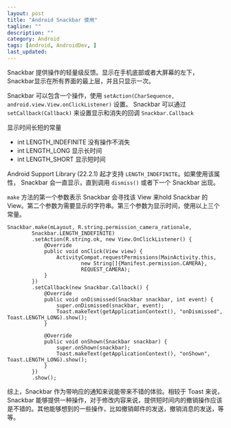 ```yaml
---
layout: post
title: "Android Snackbar 使用"
tagline: ""
description: ""
category: Android
tags: [Android, AndroidDev, ]
last_updated: 
---
```


Snackbar 提供操作的轻量级反馈。显示在手机底部或者大屏幕的左下，Snackbar显示在所有界面的最上层，并且只显示一次。

Snackbar 可以包含一个操作，使用 `setAction(CharSequence, android.view.View.onClickListener)`  设置。 Snackbar 可以通过 `setCallback(Callback)` 来设置显示和消失的回调 `Snackbar.Callback`

显示时间长短的常量

- int    LENGTH_INDEFINITE   没有操作不消失
- int    LENGTH_LONG    显示长时间
- int    LENGTH_SHORT   显示短时间

Android Support Library (22.2.1) 起才支持 `LENGTH_INDEFINITE`。如果使用该属性， Snackbar 会一直显示，直到调用 `dismiss()` 或者下一个 Snackbar 出现。

`make` 方法的第一个参数表示 Snackbar 会寻找该 View 来hold Snackbar 的View。第二个参数为需要显示的字符串。第三个参数为显示时间，使用以上三个常量。

    Snackbar.make(mLayout, R.string.permission_camera_rationale,
            Snackbar.LENGTH_INDEFINITE)
            .setAction(R.string.ok, new View.OnClickListener() {
                @Override
                public void onClick(View view) {
                    ActivityCompat.requestPermissions(MainActivity.this,
                            new String[]{Manifest.permission.CAMERA},
                            REQUEST_CAMERA);
                }
            })
            .setCallback(new Snackbar.Callback() {
                @Override
                public void onDismissed(Snackbar snackbar, int event) {
                    super.onDismissed(snackbar, event);
                    Toast.makeText(getApplicationContext(), "onDismissed", Toast.LENGTH_LONG).show();
                }

                @Override
                public void onShown(Snackbar snackbar) {
                    super.onShown(snackbar);
                    Toast.makeText(getApplicationContext(), "onShown", Toast.LENGTH_LONG).show();
                }
            })
            .show();

综上，Snackbar 作为带响应的通知来说能带来不错的体验。相较于 Toast 来说，Snackbar 能够提供一种操作，对于修改内容来说，提供短时间内的撤销操作应该是不错的。其他能够想到的一些操作，比如撤销邮件的发送，撤销消息的发送，等等。